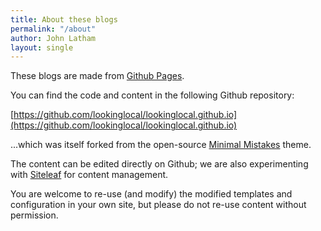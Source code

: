 ```yaml
---
title: About these blogs
permalink: "/about"
author: John Latham
layout: single
---
```


These blogs are made from [Github Pages](https://pages.github.com/).

You can find the code and content in the following Github repository:

[https://github.com/lookinglocal/lookinglocal.github.io](https://github.com/lookinglocal/lookinglocal.github.io)

...which was itself forked from the open-source [Minimal Mistakes](https://mmistakes.github.io/minimal-mistakes/) theme.

The content can be edited directly on Github; we are also experimenting with [Siteleaf](https://www.siteleaf.com/) for content management.

You are welcome to re-use (and modify) the modified templates and configuration in your own site, but please do not re-use content without permission.